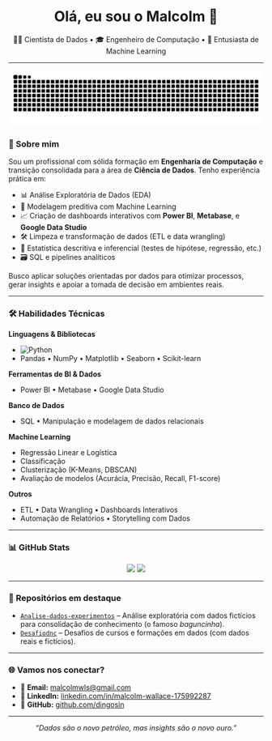 <h1 align="center">Olá, eu sou o Malcolm 👋</h1>
<p align="center">
  👨‍💻 Cientista de Dados • 🎓 Engenheiro de Computação • 🧠 Entusiasta de Machine Learning
</p>

---

<p align="center">
  <img src="https://github.com/dingosin/dingosin/blob/output/github-contribution-grid-snake.svg" alt="Snake animation" />
</p>

### 🚀 Sobre mim

Sou um profissional com sólida formação em **Engenharia de Computação** e transição consolidada para a área de **Ciência de Dados**. Tenho experiência prática em:

- 📊 Análise Exploratória de Dados (EDA)
- 🤖 Modelagem preditiva com Machine Learning
- 📈 Criação de dashboards interativos com **Power BI**, **Metabase**, e **Google Data Studio**
- 🛠️ Limpeza e transformação de dados (ETL e data wrangling)
- 🧪 Estatística descritiva e inferencial (testes de hipótese, regressão, etc.)
- 🗃️ SQL e pipelines analíticos

Busco aplicar soluções orientadas por dados para otimizar processos, gerar insights e apoiar a tomada de decisão em ambientes reais.

---
### 🛠️ Habilidades Técnicas

**Linguagens & Bibliotecas**
- ![Python](https://img.shields.io/badge/-Python-3776AB?style=flat&logo=python&logoColor=white)
- Pandas • NumPy • Matplotlib • Seaborn • Scikit-learn

**Ferramentas de BI & Dados**
- Power BI • Metabase • Google Data Studio

**Banco de Dados**
- SQL • Manipulação e modelagem de dados relacionais

**Machine Learning**
- Regressão Linear e Logística
- Classificação
- Clusterização (K-Means, DBSCAN)
- Avaliação de modelos (Acurácia, Precisão, Recall, F1-score)

**Outros**
- ETL • Data Wrangling • Dashboards Interativos
- Automação de Relatórios • Storytelling com Dados

---

### 📊 GitHub Stats

<p align="center">
  <img height="180em" src="https://github-readme-stats.vercel.app/api?username=dingosin&show_icons=true&theme=tokyonight&hide=prs,issues"/>
  <img height="180em" src="https://github-readme-stats.vercel.app/api/top-langs/?username=dingosin&layout=compact&theme=tokyonight"/>
</p>

---

### 📌 Repositórios em destaque

- [`Analise-dados-experimentos`](https://github.com/dingosin/brincadados) – Análise exploratória com dados fictícios para consolidação de conhecimento (o famoso *baguncinha*).
- [`Desafiodnc`](https://github.com/dingosin/desafiodnc) – Desafios de cursos e formações em dados (com dados reais e fictícios).

---

### 🌐 Vamos nos conectar?

- 📧 **Email:** [malcolmwls@gmail.com](mailto:malcolmwls@gmail.com)
- 💼 **LinkedIn:** [linkedin.com/in/malcolm-wallace-175992287](https://www.linkedin.com/in/malcolm-wallace-175992287/)
- 🧠 **GitHub:** [github.com/dingosin](https://github.com/dingosin)

---

<p align="center">
  <i>“Dados são o novo petróleo, mas insights são o novo ouro.”</i>
</p>
